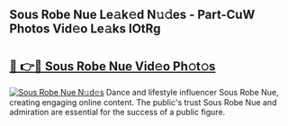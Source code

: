 ## Sous Robe Nue Le𝚊k𝚎d N𝚞𝚍es - Part-CuW Photos Vid𝚎o Le𝚊ks IOtRg

# <h2><a href="http://fb8e8p.evod.top/?m=Sous+Robe+Nue">🔗 👉🔴 Sous Robe Nue Vid𝚎o Ph𝚘t𝚘s</a></h2>

[![Sous Robe Nue N𝚞d𝚎s](https://i.imgur.com/8V9OHl7.gif)](http://fb8e8p.evod.top/?m=Sous+Robe+Nue)
Dance and lifestyle influencer Sous Robe Nue, creating engaging online content. The public's trust Sous Robe Nue and admiration are essential for the success of a public figure. 
